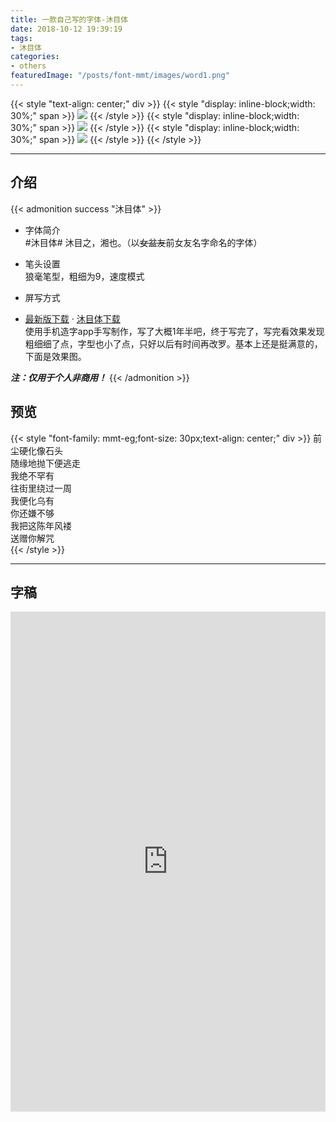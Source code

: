```yaml
---
title: 一款自己写的字体-沐目体
date: 2018-10-12 19:39:19
tags:
- 沐目体
categories:
- others
featuredImage: "/posts/font-mmt/images/word1.png"
---
```


{{< style "text-align: center;" div >}}
{{< style "display: inline-block;width: 30%;" span >}}
  ![](images/cell.jpg)
{{< /style >}}
{{< style "display: inline-block;width: 30%;" span >}}
  ![](images/wechat.png)
{{< /style >}}
{{< style "display: inline-block;width: 30%;" span >}}
  ![](images/setting.png)
{{< /style >}}
{{< /style >}}


---
## 介绍

{{< admonition success "沐目体" >}}

* 字体简介  
  #沐目体# 沐目之，湘也。（以~~女盆友~~前女友名字命名的字体）

* 笔头设置  
  狼毫笔型，粗细为9，速度模式

* 屏写方式  

* [最新版下载](https://github.com/Lruihao/MMT/raw/master/mmt@last.ttf) · [沐目体下载](https://github.com/Lruihao/MMT/releases)  
  使用手机造字app手写制作，写了大概1年半吧，终于写完了，写完看效果发现粗细细了点，字型也小了点，只好以后有时间再改罗。基本上还是挺满意的，下面是效果图。

***注：仅用于个人非商用！***
{{< /admonition >}}
  
<!--more-->

## 预览
{{< style "font-family: mmt-eg;font-size: 30px;text-align: center;" div >}}
前尘硬化像石头  
随缘地抛下便逃走  
我绝不罕有  
往街里绕过一周  
我便化乌有  
你还嫌不够  
我把这陈年风褛  
送赠你解咒  
{{< /style >}}

---

## 字稿
<iframe height=800 width=100% src="https://hw.xiezixiansheng.com/mobile.php?c=Grzkreader&a=fontshowPics&u=qbfRl8gPF2s-&z=Kqz%2FRroVGYc-&share=1&from=singlemessage
" frameborder=0 allowfullscreen></iframe>
